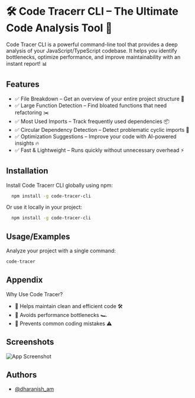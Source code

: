 
# 🛠️ Code Tracerr CLI – The Ultimate Code Analysis Tool 🚀

Code Tracer CLI is a powerful command-line tool that provides a deep analysis of your JavaScript/TypeScript codebase.
It helps you identify bottlenecks, optimize performance, and improve maintainability with an instant report! 📊


## Features

- ✅ File Breakdown – Get an overview of your entire project structure 📁
- ✅ Large Function Detection – Find bloated functions that need refactoring ✂️
- ✅ Most Used Imports – Track frequently used dependencies 📦
- ✅ Circular Dependency Detection – Detect problematic cyclic imports 🔄
- ✅ Optimization Suggestions – Improve your code with AI-powered insights 🔥
- ✅ Fast & Lightweight – Runs quickly without unnecessary overhead ⚡


## Installation

Install Code Tracerr CLI globally using npm:

```bash
  npm install -g code-tracer-cli
```
Or use it locally in your project:

```bash
  npm install -g code-tracer-cli
```


    
## Usage/Examples

Analyze your project with a single command:

```bash
code-tracer 
```


## Appendix

Why Use Code Tracer?

 - 🔹 Helps maintain clean and efficient code 🛠
 - 🔹 Avoids performance bottlenecks 🏎
 - 🔹 Prevents common coding mistakes ⚠️

## Screenshots

![App Screenshot](https://via.placeholder.com/468x300?text=App+Screenshot+Here)


## Authors

- [@dharanish_am](https://github.com/Dharanish-AM/)

